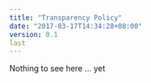 ```yaml
---
title: "Transparency Policy"
date: "2017-03-17T14:34:28+08:00"
version: 0.1
last
---
```


Nothing to see here ... yet
